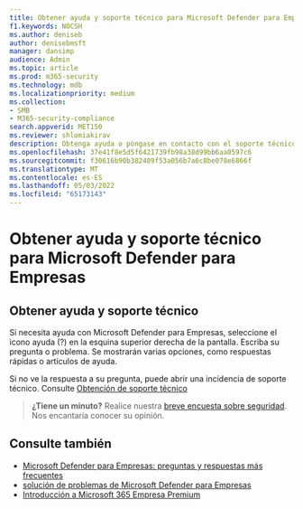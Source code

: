 ```yaml
---
title: Obtener ayuda y soporte técnico para Microsoft Defender para Empresas
f1.keywords: NOCSH
ms.author: deniseb
author: denisebmsft
manager: dansimp
audience: Admin
ms.topic: article
ms.prod: m365-security
ms.technology: mdb
ms.localizationpriority: medium
ms.collection:
- SMB
- M365-security-compliance
search.appverid: MET150
ms.reviewer: shlomiakirav
description: Obtenga ayuda o póngase en contacto con el soporte técnico si tiene algún problema con Defender para empresas.
ms.openlocfilehash: 37e41f8e5d5f6421739fb98a38d99bb6aa0597c6
ms.sourcegitcommit: f30616b90b382409f53a056b7a6c8be078e6866f
ms.translationtype: MT
ms.contentlocale: es-ES
ms.lasthandoff: 05/03/2022
ms.locfileid: "65173143"
---
```

# <a name="get-help-and-support-for-microsoft-defender-for-business"></a>Obtener ayuda y soporte técnico para Microsoft Defender para Empresas

## <a name="get-help-and-support"></a>Obtener ayuda y soporte técnico

Si necesita ayuda con Microsoft Defender para Empresas, seleccione el icono ayuda (?) en la esquina superior derecha de la pantalla. Escriba su pregunta o problema. Se mostrarán varias opciones, como respuestas rápidas o artículos de ayuda.

Si no ve la respuesta a su pregunta, puede abrir una incidencia de soporte técnico. Consulte [Obtención de soporte técnico](../../admin/get-help-support.md)

>
> **¿Tiene un minuto?**
> Realice nuestra <a href="https://microsoft.qualtrics.com/jfe/form/SV_0JPjTPHGEWTQr4y" target="_blank">breve encuesta sobre seguridad</a>. Nos encantaría conocer su opinión.
>

## <a name="see-also"></a>Consulte también

- [Microsoft Defender para Empresas: preguntas y respuestas más frecuentes](mdb-faq.yml)
- [solución de problemas de Microsoft Defender para Empresas](mdb-troubleshooting.yml) 
- [Introducción a Microsoft 365 Empresa Premium](../../business-premium/index.md)